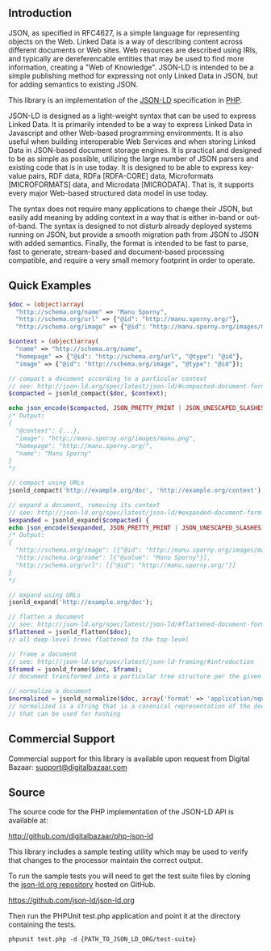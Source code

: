 Introduction
------------

JSON, as specified in RFC4627, is a simple language for representing
objects on the Web. Linked Data is a way of describing content across
different documents or Web sites. Web resources are described using
IRIs, and typically are dereferencable entities that may be used to find
more information, creating a "Web of Knowledge". JSON-LD is intended to
be a simple publishing method for expressing not only Linked Data in
JSON, but for adding semantics to existing JSON.

This library is an implementation of the [JSON-LD] specification
in [PHP].

JSON-LD is designed as a light-weight syntax that can be used to express
Linked Data. It is primarily intended to be a way to express Linked Data
in Javascript and other Web-based programming environments. It is also
useful when building interoperable Web Services and when storing Linked
Data in JSON-based document storage engines. It is practical and
designed to be as simple as possible, utilizing the large number of JSON
parsers and existing code that is in use today. It is designed to be
able to express key-value pairs, RDF data, RDFa [RDFA-CORE] data,
Microformats [MICROFORMATS] data, and Microdata [MICRODATA]. That is, it
supports every major Web-based structured data model in use today.

The syntax does not require many applications to change their JSON, but
easily add meaning by adding context in a way that is either in-band or
out-of-band. The syntax is designed to not disturb already deployed
systems running on JSON, but provide a smooth migration path from JSON
to JSON with added semantics. Finally, the format is intended to be fast
to parse, fast to generate, stream-based and document-based processing
compatible, and require a very small memory footprint in order to operate.

## Quick Examples

```php
$doc = (object)array(
  "http://schema.org/name" => "Manu Sporny",
  "http://schema.org/url" => {"@id": "http://manu.sporny.org/"},
  "http://schema.org/image" => {"@id": "http://manu.sporny.org/images/manu.png"});

$context = (object)array(
  "name" => "http://schema.org/name",
  "homepage" => {"@id": "http://schema.org/url", "@type": "@id"},
  "image" => {"@id": "http://schema.org/image", "@type": "@id"});

// compact a document according to a particular context
// see: http://json-ld.org/spec/latest/json-ld/#compacted-document-form
$compacted = jsonld_compact($doc, $context);

echo json_encode($compacted, JSON_PRETTY_PRINT | JSON_UNESCAPED_SLASHES);
/* Output:
{
  "@context": {...},
  "image": "http://manu.sporny.org/images/manu.png",
  "homepage": "http://manu.sporny.org/",
  "name": "Manu Sporny"
}
*/

// compact using URLs
jsonld_compact('http://example.org/doc', 'http://example.org/context');

// expand a document, removing its context
// see: http://json-ld.org/spec/latest/json-ld/#expanded-document-form
$expanded = jsonld_expand($compacted) {
echo json_encode($expanded, JSON_PRETTY_PRINT | JSON_UNESCAPED_SLASHES);
/* Output:
{
  "http://schema.org/image": [{"@id": "http://manu.sporny.org/images/manu.png"}],
  "http://schema.org/name": [{"@value": "Manu Sporny"}],
  "http://schema.org/url": [{"@id": "http://manu.sporny.org/"}]
}
*/

// expand using URLs
jsonld_expand('http://example.org/doc');

// flatten a document
// see: http://json-ld.org/spec/latest/json-ld/#flattened-document-form
$flattened = jsonld_flatten($doc);
// all deep-level trees flattened to the top-level

// frame a document
// see: http://json-ld.org/spec/latest/json-ld-framing/#introduction
$framed = jsonld_frame($doc, $frame);
// document transformed into a particular tree structure per the given frame

// normalize a document
$normalized = jsonld_normalize($doc, array('format' => 'application/nquads'));
// normalized is a string that is a canonical representation of the document
// that can be used for hashing
```

Commercial Support
------------------

Commercial support for this library is available upon request from
Digital Bazaar: support@digitalbazaar.com

Source
------

The source code for the PHP implementation of the JSON-LD API
is available at:

http://github.com/digitalbazaar/php-json-ld

This library includes a sample testing utility which may be used to verify
that changes to the processor maintain the correct output.

To run the sample tests you will need to get the test suite files by cloning
the [json-ld.org repository][json-ld.org] hosted on GitHub.

https://github.com/json-ld/json-ld.org

Then run the PHPUnit test.php application and point it at the directory
containing the tests.

    phpunit test.php -d {PATH_TO_JSON_LD_ORG/test-suite}

[PHP]: http://php.net
[JSON-LD]: http://json-ld.org/
[json-ld.org]: https://github.com/json-ld/json-ld.org


